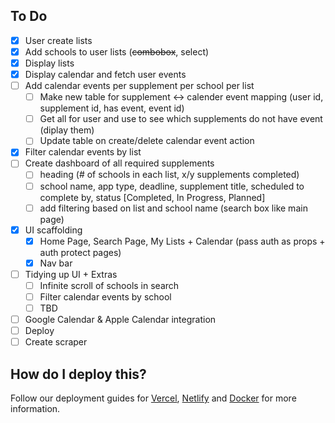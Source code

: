 ## To Do

- [x] User create lists
- [x] Add schools to user lists (~~combobox~~, select)
- [x] Display lists
- [x] Display calendar and fetch user events
- [ ] Add calendar events per supplement per school per list
  - [ ] Make new table for supplement <-> calender event mapping (user id, supplement id, has event, event id)
  - [ ] Get all for user and use to see which supplements do not have event (diplay them)
  - [ ] Update table on create/delete calendar event action
- [x] Filter calendar events by list
- [ ] Create dashboard of all required supplements
  - [ ] heading (# of schools in each list, x/y supplements completed)
  - [ ] school name, app type, deadline, supplement title, scheduled to complete by, status [Completed, In Progress, Planned]
  - [ ] add filtering based on list and school name (search box like main page)
- [x] UI scaffolding
  - [x] Home Page, Search Page, My Lists + Calendar (pass auth as props + auth protect pages)
  - [x] Nav bar
- [ ] Tidying up UI + Extras
  - [ ] Infinite scroll of schools in search
  - [ ] Filter calendar events by school
  - [ ] TBD
- [ ] Google Calendar & Apple Calendar integration
- [ ] Deploy
- [ ] Create scraper

## How do I deploy this?

Follow our deployment guides for [Vercel](https://create.t3.gg/en/deployment/vercel), [Netlify](https://create.t3.gg/en/deployment/netlify) and [Docker](https://create.t3.gg/en/deployment/docker) for more information.
